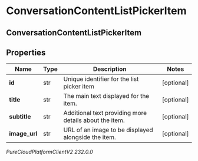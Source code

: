 # ConversationContentListPickerItem

## ConversationContentListPickerItem

## Properties

|Name | Type | Description | Notes|
|------------ | ------------- | ------------- | -------------|
| **id** | str | Unique identifier for the list picker item | [optional] |
| **title** | str | The main text displayed for the item. | [optional] |
| **subtitle** | str | Additional text providing more details about the item. | [optional] |
| **image_url** | str | URL of an image to be displayed alongside the item. | [optional] |



_PureCloudPlatformClientV2 232.0.0_
